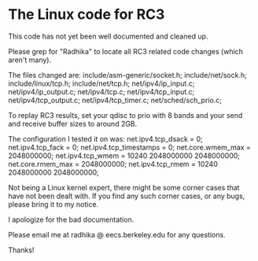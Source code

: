 # The Linux code for RC3

This code has not yet been well documented and cleaned up.

Please grep for "Radhika" to locate all RC3 related code changes (which aren't many). 

The files changed are:
include/asm-generic/socket.h;
include/net/sock.h;
include/linux/tcp.h;
include/net/tcp.h;
net/ipv4/ip_input.c;
net/ipv4/ip_output.c;
net/ipv4/tcp.c;
net/ipv4/tcp_input.c;
net/ipv4/tcp_output.c;
net/ipv4/tcp_timer.c;
net/sched/sch_prio.c;

To replay RC3 results, set your qdisc to prio with 8 bands and your send and receive buffer sizes to around 2GB.

The configuration I tested it on was:
net.ipv4.tcp_dsack = 0;
net.ipv4.tcp_fack = 0;
net.ipv4.tcp_timestamps = 0;
net.core.wmem_max = 2048000000;
net.ipv4.tcp_wmem = 10240 2048000000 2048000000;
net.core.rmem_max = 2048000000;
net.ipv4.tcp_rmem = 10240 2048000000 2048000000;


Not being a Linux kernel expert, there might be some corner cases that have not been dealt with.
If you find any such corner cases, or any bugs, please bring it to my notice.

I apologize for the bad documentation.

Please email me at radhika @ eecs.berkeley.edu for any questions.

Thanks!


